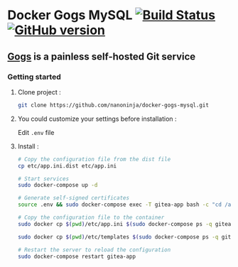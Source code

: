 # Docker Gogs MySQL [![Build Status](https://travis-ci.org/nanoninja/docker-gogs-mysql.svg?branch=master)](https://travis-ci.org/nanoninja/docker-gogs-mysql) [![GitHub version](https://badge.fury.io/gh/nanoninja%2Fdocker-gogs-mysql.svg)](https://badge.fury.io/gh/nanoninja%2Fdocker-gogs-mysql)

## [Gogs](https://gogs.io/) is a painless self-hosted Git service

### Getting started

1. Clone project :

    ```sh
    git clone https://github.com/nanoninja/docker-gogs-mysql.git
    ```

2. You could customize your settings before installation :

    Edit `.env` file

3. Install :

    ```sh
    # Copy the configuration file from the dist file
    cp etc/app.ini.dist etc/app.ini

    # Start services
    sudo docker-compose up -d

    # Generate self-signed certificates
    source .env && sudo docker-compose exec -T gitea-app bash -c "cd /app/gitea; exec /app/gitea/gitea cert -ca=true -duration=$GITEA_CERT_DURATION -host=$GITEA_VIRTUAL_HOST"

    # Copy the configuration file to the container
    sudo docker cp $(pwd)/etc/app.ini $(sudo docker-compose ps -q gitea-app):/data/gitea/conf/app.ini

    sudo docker cp $(pwd)/etc/templates $(sudo docker-compose ps -q gitea-app):/data/gitea/

    # Restart the server to reload the configuration
    sudo docker-compose restart gitea-app

    ```